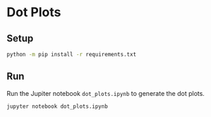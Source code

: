 # Dot Plots

## Setup

```bash
python -m pip install -r requirements.txt
```

## Run

Run the Jupiter notebook `dot_plots.ipynb` to generate the dot plots.

```bash
jupyter notebook dot_plots.ipynb
```